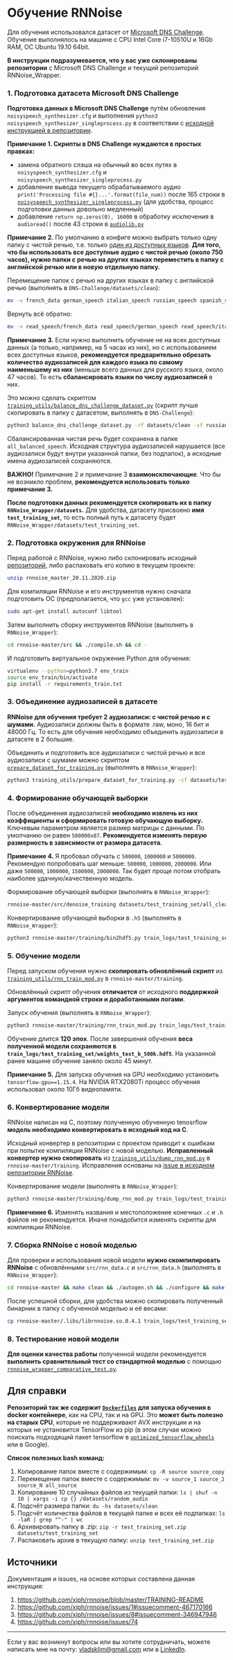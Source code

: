 # Обучение RNNoise

Для обучения использовался датасет от [Microsoft DNS Challenge](https://github.com/microsoft/DNS-Challenge). Обучение выполнялось на машине с CPU Intel Core i7-10510U и 16Gb RAM, ОС Ubuntu 19.10 64bit.

**В инструкции подразумевается, что у вас уже склонированы репозитории** с Microsoft DNS Challenge и текущий репозиторий RNNoise_Wrapper.

### **1. Подготовка датасета Microsoft DNS Challenge**

**Подготовка данных в Microsoft DNS Challenge** путём обновления `noisyspeech_synthesizer.cfg` и выполнения `python3 noisyspeech_synthesizer_singleprocess.py` в соответствии с [исходной инструкцией в репозитории](https://github.com/microsoft/DNS-Challenge#usage).

**Примечание 1. Скрипты в DNS Challenge нуждаются в простых правках:**

- замена обратного слэша на обычный во всех путях в `noisyspeech_synthesizer.cfg` и `noisyspeech_synthesizer_singleprocess.py`
- добавление вывода текущего обрабатываемого аудио `print('Processing file #{}...'.format(file_num))` после 165 строки в [`noisyspeech_synthesizer_singleprocess.py`](https://github.com/microsoft/DNS-Challenge/blob/master/noisyspeech_synthesizer_singleprocess.py#L165) (для удобства, процесс подготовки данных довольно медленный)
- добавление `return np.zeros(0), 16000` в обработку исключения в `audioread()` после 43 строки в [`audiolib.py`](https://github.com/microsoft/DNS-Challenge/blob/master/audiolib.py#L43)

**Примечание 2.** По умолчанию в конфиге можно выбрать только одну папку с чистой речью, т.е. только [один из доступных языков](https://github.com/microsoft/DNS-Challenge/tree/master/datasets/clean). **Для того, что бы использовать все доступные аудио с чистой речью (около 750 часов), нужно папки с речью на других языках переместить в папку с английской речью или в новую отдельную папку.**

Перемещение папок с речью на других языках в папку с английской речью (выполнять в `DNS-Challenge/datasets/clean`):

```bash
mv -v french_data german_speech italian_speech russian_speech spanish_speech read_speech
```

Вернуть всё обратно:

```bash
mv -v read_speech/french_data read_speech/german_speech read_speech/italian_speech read_speech/russian_speech read_speech/spanish_speech ../clean
```

**Примечание 3.** Если нужно выполнить обучение не на всех доступных данных (а только, например, на 5 часах из них), но с использованием всех доступных языков, **рекомендуется предварительно обрезать количество аудиозаписей для каждого языка по самому наименьшему из них** (меньше всего данных для русского языка, около 47 часов). То есть **сбалансировать языки по числу аудиозаписей** в них.

Это можно сделать скриптом [`training_utils/balance_dns_challenge_dataset.py`](https://github.com/Desklop/RNNoise_Wrapper/blob/master/training_utils/balance_dns_challenge_dataset.py) (скрипт лучше скопировать в папку с датасетом, выполнять в `DNS-Challenge`):

```bash
python3 balance_dns_challenge_dataset.py -rf datasets/clean -sf russian_speech,read_speech,french_data,german_speech,italian_speech,spanish_speech -bsf all_balanced_speech
```

Сбалансированная чистая речь будет сохранена в папке `all_balanced_speech`. Исходная структура аудиозаписей нарушается (все аудиозаписи будут внутри указанной папки, без подпапок), а исходные имена аудиозаписей сохраняются.

**ВАЖНО!** Примечание 2 и примечание 3 **взаимоисключающие**. Что бы не возникло проблем, **рекомендуется использовать только примечание 3.**

**После подготовки данных рекомендуется скопировать их в папку `RNNoise_Wrapper/datasets`.** Для удобства, датасету присвоено **имя `test_training_set`**, то есть полный путь к датасету будет `RNNoise_Wrapper/datasets/test_training_set`.

### **2. Подготовка окружения для RNNoise**

Перед работой с RNNoise, нужно либо склонировать исходный [репозиторий](https://github.com/xiph/rnnoise), либо распаковать его копию в текущем проекте:

```bash
unzip rnnoise_master_20.11.2020.zip
```

Для компиляции RNNoise и его инструментов нужно сначала подготовить ОС (предполагается, что `gcc` уже установлен):

```bash
sudo apt-get install autoconf libtool
```

Затем выполнить сборку инструментов RNNoise (выполнять в `RNNoise_Wrapper`):

```bash
cd rnnoise-master/src && ./compile.sh && cd -
```

И подготовить виртуальное окружение Python для обучения:

```bash
virtualenv --python=python3.7 env_train
source env_train/bin/activate
pip install -r requirements_train.txt
```

### **3. Объединение аудиозаписей в датасете**

**RNNoise для обучения требует 2 аудиозаписи: с чистой речью и с шумами.** Аудиозаписи должны быть в формате .raw, моно, 16 бит и 48000 Гц. То есть для обучения необходимо объединить аудиозаписи в датасете в 2 большие.

Объединить и подготовить все аудиозаписи с чистой речью и все аудиозаписи с шумами можно скриптом [`prepare_dataset_for_training.py`](https://github.com/Desklop/RNNoise_Wrapper/blob/master/training_utils/prepare_dataset_for_training.py) (выполнять в `RNNoise_Wrapper`):

```bash
python3 training_utils/prepare_dataset_for_training.py -cf datasets/test_training_set/clean -nf datasets/test_training_set/noise -bca datasets/test_training_set/all_clean.raw -bna datasets/test_training_set/all_noise.raw
```

### **4. Формирование обучающей выборки**

После объединения аудиозаписей **необходимо извлечь из них коэффициенты и сформировать готовую обучающую выборку.** Ключевым параметром является размер матрицы с данными. По умолчанию он равен `500000х87`. **Рекомендуется изменять первую размерность в зависимости от размера датасета.**

**Примечание 4.** Я пробовал обучать с `500000`, `1000000` и `5000000`. Рекомендую попробовать шаг меньше: `500000`, `1000000`, `2000000`. Или даже `500000`, `1000000`, `1500000`, `2000000`. Так будет проще потом отобрать наиболее удачную/качественную модель.

Формирование обучающей выборки (выполнять в `RNNoise_Wrapper`):

```bash
rnnoise-master/src/denoise_training datasets/test_training_set/all_clean.raw datasets/test_training_set/all_noise.raw 5000000 > train_logs/test_training_set/training_test_b_500k.f32
```

Конвертирование обучающей выборки в `.h5` (выполнять в `RNNoise_Wrapper`):

```bash
python3 rnnoise-master/training/bin2hdf5.py train_logs/test_training_set/training_test_b_500k.f32 5000000 87 train_logs/test_training_set/training_test_b_500k.h5
```

### **5. Обучение модели**

Перед запуском обучения нужно **скопировать обновлённый скрипт** из [`training_utils/rnn_train_mod.py`](https://github.com/Desklop/RNNoise_Wrapper/blob/master/training_utils/rnn_train_mod.py) в `rnnoise-master/training`.

Обновлённый скрипт обучения **отличается** от исходного **поддержкой аргументов командной строки и доработанными логами**.

Запуск обучения (выполнять в `RNNoise_Wrapper`):

```bash
python3 rnnoise-master/training/rnn_train_mod.py train_logs/test_training_set/training_test_b_500k.h5 train_logs/test_training_set/weights_test_b_500k.hdf5
```

Обучение длится **120 эпох**. После завершения обучения **веса полученной модели сохраняются в `train_logs/test_training_set/weights_test_b_500k.hdf5`**. На указанной ранее машине обучение заняло около 45 минут.

**Примечание 5.** Для запуска обучения на GPU необходимо установить `tensorflow-gpu==1.15.4`. На NVIDIA RTX2080Ti процесс обучения использовал около 10Гб видеопамяти.

### **6. Конвертирование модели**

RNNoise написан на С, поэтому полученную обученную tenosrflow **модель необходимо конвертировать в исходный код на С**.

Исходный конвертер в репозитории с проектом приводит к ошибкам при попытке компиляции RNNoise с новой моделью. **Исправленный конвертер нужно скопировать** из [`training_utils/dump_rnn_mod.py`](https://github.com/Desklop/RNNoise_Wrapper/blob/master/training_utils/dump_rnn_mod.py) в `rnnoise-master/training`. Исправления основаны на [issue в исходном репозитории RNNoise](https://github.com/xiph/rnnoise/issues/74#issuecomment-517075991).

Конвертирование модели (выполнять в `RNNoise_Wrapper`):

```bash
python3 rnnoise-master/training/dump_rnn_mod.py train_logs/test_training_set/weights_test_b_500k.hdf5 rnnoise-master/src/rnn_data.c rnnoise-master/src/rnn_data.h
```

**Примечение 6.** Изменять названия и местоположение конечных `.c` и `.h` файлов не рекомендуется. Иначе понадобится изменять скрипты для компиляции RNNoise.

### **7. Сборка RNNoise с новой моделью**

Для проверки и использования новой модели **нужно скомпилировать RNNoise** с обновлёнными `src/rnn_data.c` и `src/rnn_data.h` (выполнять в `RNNoise_Wrapper`):

```bash
cd rnnoise-master && make clean && ./autogen.sh && ./configure && make && cd -
```

После успешной сборки, для удобства можно скопировать полученный бинарник в папку с обученной моделью и её весами:

```bash
cp rnnoise-master/.libs/librnnoise.so.0.4.1 train_logs/test_training_set/librnnoise_test_b_500k.so.0.4.1
```

### **8. Тестирование новой модели**

**Для оценки качества работы** полученной модели рекомендуется **выполнить сравнительный тест со стандартной моделью** с помощью [`rnnoise_wrapper_comparative_test.py`](https://github.com/Desklop/RNNoise_Wrapper/blob/master/rnnoise_wrapper_comparative_test.py).

## Для справки

**Репозиторий так же содержит [`Dockerfiles`](https://github.com/Desklop/RNNoise_Wrapper/tree/master/training_utils) для запуска обучения в docker контейнере**, как на CPU, так и на GPU. Это **может быть полезно на старых CPU**, которые не поддерживают AVX инструкции и на которых не установится TensorFlow из pip (в этом случае можно поискать подходящий пакет tensorflow в [`optimized_tensorflow_wheels`](https://github.com/Desklop/optimized_tensorflow_wheels) или в Google).

**Список полезных bash команд:**

1. Копирование папок вместе с содержимым: `cp -R source source_copy`
2. Перемещение папок вместе с содержимым: `mv -v source_1 source_2 source_N all_source`
3. Копирование 10 случайных файлов из текущей папки: `ls | shuf -n 10 | xargs -i cp {} /datasets/random_audio`
4. Подсчёт размера папки: `du -hs datasets/clean`
5. Подсчёт количества файлов в текущей папке и всех её подпапках: `ls -laR | grep "^-" | wc`
6. Архивировать папку в .zip: `zip -r test_training_set.zip datasets/test_training_set`
7. Распаковать архив в текущую папку: `unzip test_training_set.zip`

## Источники

Документация и issues, на основе которых составлена данная инструкция:

1. https://github.com/xiph/rnnoise/blob/master/TRAINING-README
2. https://github.com/xiph/rnnoise/issues/1#issuecomment-467170166
3. https://github.com/xiph/rnnoise/issues/8#issuecomment-346947946
4. https://github.com/xiph/rnnoise/issues/74

---

Если у вас возникнут вопросы или вы хотите сотрудничать, можете написать мне на почту: vladsklim@gmail.com или в [LinkedIn](https://www.linkedin.com/in/vladklim/).
